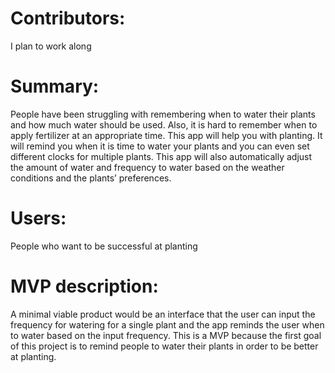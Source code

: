 # Contributors: 
I plan to work along
# Summary:
People have been struggling with remembering when to water their plants and how much water should be used. Also, it is hard to remember when to apply fertilizer at an appropriate time. This app will help you with planting. It will remind you when it is time to water your plants and you can even set different clocks for multiple plants. This app will also automatically adjust the amount of water and frequency to water based on the weather conditions and the plants’ preferences.
# Users:
People who want to be successful at planting
# MVP description:
A minimal viable product would be an interface that the user can input the frequency for watering for a single plant and the app reminds the user when to water based on the input frequency. This is a MVP because the first goal of this project is to remind people to water their plants in order to be better at planting. 